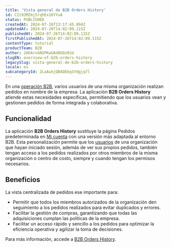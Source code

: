```yaml
---
title: 'Vista general de B2B Orders History'
id: C2i93MZmjSrqhEx16YYuA
status: PUBLISHED
createdAt: 2024-07-26T13:17:45.094Z
updatedAt: 2024-07-26T14:02:09.115Z
publishedAt: 2024-07-26T14:02:09.115Z
firstPublishedAt: 2024-07-26T14:02:09.115Z
contentType: tutorial
productTeam: B2B
author: 2AhArvGNSPKwUAd8GOz0iU
slugEN: overview-of-b2b-orders-history
legacySlug: vista-general-de-b2b-orders-history
locale: es
subcategoryId: 2LaAukjQB4QEbqSYdgjq7l
---
```


En una [operación B2B](https://help.vtex.com/es/tutorial/b2b-visao-geral--5vb9SNXhX2bZnkpAh7ADdC), varios usuarios de una misma organización realizan pedidos en nombre de la empresa. La aplicación **B2B Orders History** atiende estas necesidades específicas, permitiendo que los usuarios vean y gestionen pedidos de forma integrada y colaborativa.

## Funcionalidad
La aplicación **B2B Orders History** sustituye la página Pedidos predeterminada en [Mi cuenta](https://help.vtex.com/es/tutorial/how-my-account-works--2BQ3GiqhqGJTXsWVuio3Xh) con una versión más adaptada al entorno B2B. Esta personalización permite que los [usuarios](https://help.vtex.com/es/tutorial/gerenciamento-de-permissoes-no-b2b-suite--2PLR7mIFxgbmsGq84paLeA) de una organización que hayan iniciado sesión, además de ver sus propios pedidos, también tengan acceso a los pedidos realizados por otros miembros de la misma organización o centro de costo, siempre y cuando tengan los permisos necesarios.

## Beneficios
La vista centralizada de pedidos ese importante para:

- Permitir que todos los miembros autorizados de la organización den seguimiento a los pedidos realizados para evitar duplicados y errores.
- Facilitar la gestión de compras, garantizando que todas las adquisiciones cumplan las políticas de la empresa.
- Facilitar un acceso rápido y sencillo a los pedidos para optimizar la eficiencia operativa y agilizar la toma de decisiones.

Para más información, accede a [B2B Orders History](https://developers.vtex.com/docs/apps/vtex.b2b-orders-history).

